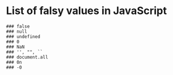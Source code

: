 # List of falsy values in JavaScript
```
### false
### null
### undefined
### 0
### NaN
### '', "", ``
### document.all
### 0n
### -0
```
